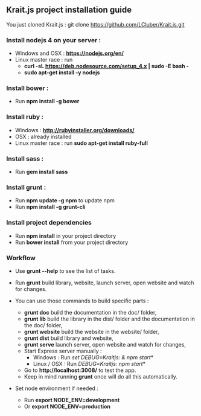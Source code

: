 ## Krait.js project installation guide

You just cloned Krait.js : git clone https://github.com/LCluber/Krait.js.git

### Install nodejs 4 on your server :
  - Windows and OSX : **https://nodejs.org/en/**
  - Linux master race : run
    - **curl -sL https://deb.nodesource.com/setup_4.x | sudo -E bash -**
    - **sudo apt-get install -y nodejs**


### Install bower :
  - Run **npm install -g bower**


### Install ruby :
  - Windows : **http://rubyinstaller.org/downloads/**
  - OSX : already installed
  - Linux master race : run **sudo apt-get install ruby-full**


### Install sass :
  - Run **gem install sass**


### Install grunt :
  - Run **npm update -g npm** to update npm
  - Run **npm install -g grunt-cli**


### Install project dependencies
  - Run **npm install** in your project directory
  - Run **bower install** from your project directory


### Workflow
  - Use **grunt --help** to see the list of tasks.
  - Run **grunt** build library, website, launch server, open website and watch for changes.

  - You can use those commands to build specific parts :
    - **grunt doc** build the documentation in the doc/ folder,
    - **grunt lib** build the library in the dist/ folder and the documentation in the doc/ folder,
    - **grunt website** build the website in the website/ folder,
    - **grunt dist** build library and website,
    - **grunt serve** launch server, open website and watch for changes,
    - Start Express server manually :
      - Windows : Run **set DEBUG=Kraitjs:* & npm start**
      - Linux / OSX : Run **DEBUG=Kraitjs:* npm start**
    - Go to **http://localhost:3008/** to test the app.
    - Keep in mind running **grunt** once will do all this automatically.


  - Set node environment if needed :
    - Run **export NODE_ENV=development**
    - Or **export NODE_ENV=production**
